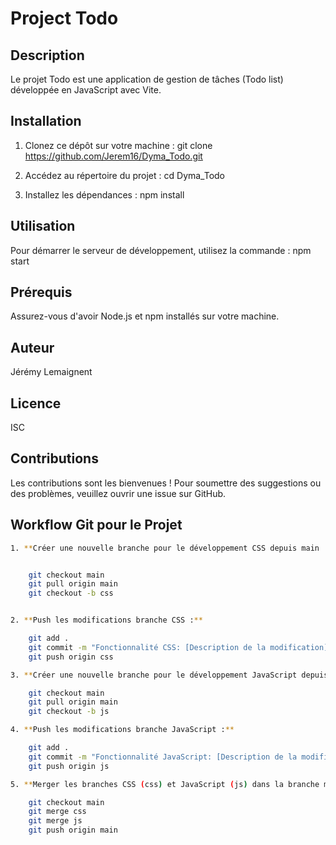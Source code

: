# Project Todo

## Description

Le projet Todo est une application de gestion de tâches (Todo list) développée en JavaScript avec Vite.

## Installation

1. Clonez ce dépôt sur votre machine : git clone https://github.com/Jerem16/Dyma_Todo.git

2. Accédez au répertoire du projet : cd Dyma_Todo

3. Installez les dépendances : npm install

## Utilisation

Pour démarrer le serveur de développement, utilisez la commande : npm start

## Prérequis

Assurez-vous d'avoir Node.js et npm installés sur votre machine.

## Auteur

Jérémy Lemaignent

## Licence

ISC

## Contributions

Les contributions sont les bienvenues ! Pour soumettre des suggestions ou des problèmes, veuillez ouvrir une issue sur GitHub.

## Workflow Git pour le Projet

```bash
1. **Créer une nouvelle branche pour le développement CSS depuis main :**


    git checkout main
    git pull origin main
    git checkout -b css


2. **Push les modifications branche CSS :**

    git add .
    git commit -m "Fonctionnalité CSS: [Description de la modification]"
    git push origin css

3. **Créer une nouvelle branche pour le développement JavaScript depuis main :**

    git checkout main
    git pull origin main
    git checkout -b js

4. **Push les modifications branche JavaScript :**

    git add .
    git commit -m "Fonctionnalité JavaScript: [Description de la modification]"
    git push origin js

5. **Merger les branches CSS (css) et JavaScript (js) dans la branche main lorsque le travail est terminé :**

    git checkout main
    git merge css
    git merge js
    git push origin main
```